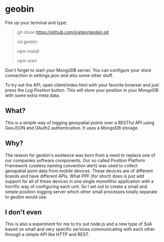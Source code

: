 geobin
======

Fire up your terminal and type:

> git clone https://github.com/icetan/geobin.git
>
> cd geobin
>
> npm install
>
> npm start

Don't forget to start your MongoDB server. You can configure your store
connection in settings.json and also some other stuff.

To try out the API, open client/index.html with your favorite browser and just
press the *Log Position* button. This will store your position in your MongoDB
with some extra meta data.

What?
-----
This is a simple way of logging geospatial points over a RESTful API using
GeoJSON and OAuth2 authentication. It uses a MongoDB storage.

Why?
----
The reason for geobin's existence was born from a need to replace one of our
companies software components. Our so called Position Platform Framework
(useless naming convention alert) was used to collect geospatial point data
from mobile devices. These devices are of different brands and have
different APIs. What PPF (for short) does is just add support for all of these
devices in one single monolithic application with a horrific way of configuring
each unit. So I set out to create a small and simple position logging server
which other small processes totally separate to geobin would use.

I don't even
------------
This is also a experiment for me to try out node.js and a new type of SoA based
on small and very specific services communicating with each other through a
simple API like HTTP and REST.

